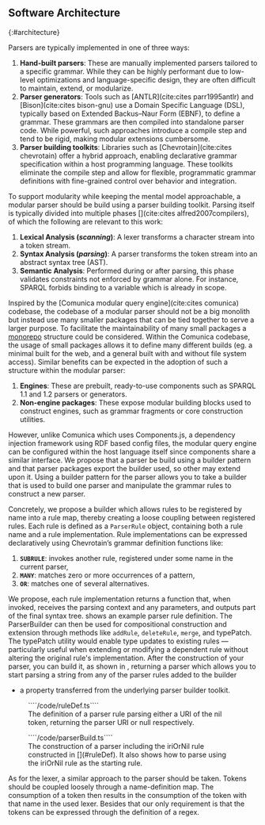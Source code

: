 ## Software Architecture
{:#architecture}

Parsers are typically implemented in one of three ways:

1. **Hand-built parsers**: These are manually implemented parsers tailored to a specific grammar.
While they can be highly performant due to low-level optimizations and language-specific design,
they are often difficult to maintain, extend, or modularize. 
2. **Parser generators**: Tools such as [ANTLR](cite:cites parr1995antlr) and [Bison](cite:cites bison-gnu) use a Domain Specific Language (DSL),
typically based on Extended Backus–Naur Form (EBNF), to define a grammar.
These grammars are then compiled into standalone parser code.
While powerful, such approaches introduce a compile step and tend to be rigid, making modular extensions cumbersome. 
3. **Parser building toolkits**: Libraries such as [Chevrotain](cite:cites chevrotain) offer a hybrid approach,
enabling declarative grammar specification within a host programming language.
These toolkits eliminate the compile step and allow for flexible,
programmatic grammar definitions with fine-grained control over behavior and integration.

To support modularity while keeping the mental model approachable, a modular parser should be build using a parser building toolkit.
Parsing itself is typically divided into multiple phases [](cite:cites alfred2007compilers),
of which the following are relevant to this work:

1. **Lexical Analysis (*scanning*)**: A lexer transforms a character stream into a token stream. 
2. **Syntax Analysis (*parsing*)**: A parser transforms the token stream into an abstract syntax tree (AST). 
3. **Semantic Analysis**: Performed during or after parsing,
this phase validates constraints not enforced by grammar alone.
For instance, SPARQL forbids binding to a variable which is already in scope.

<!--
Traqula performs some semantic checks during parsing to generate precise and contextual error messages while token positions are still available,
enabling accurate diagnostics with row and column offsets.
-->

Inspired by the [Comunica modular query engine](cite:cites comunica) codebase,
the codebase of a modular parser should not be a big monolith but instead use many smaller packages that can be tied together to serve a larger purpose.
To facilitate the maintainability of many small packages a
<a href="https://monorepo.tools/" class="mandatory">monorepo</a> structure could be considered.
Within the Comunica codebase, the usage of small packages allows it to define many different builds (eg. a minimal built for the web, and a general built with and without file system access).
Similar benefits can be expected in the adoption of such a structure within the modular parser:

1. **Engines**: These are prebuilt, ready-to-use components such as SPARQL 1.1 and 1.2 parsers or generators. 
2. **Non-engine packages**: These expose modular building blocks used to construct engines,
such as grammar fragments or core construction utilities.

However, unlike Comunica which uses Components.js, a dependency injection framework using RDF based config files,
the modular query engine can be configured within the host language itself since components share a similar interface.
We propose that a parser be build using a builder pattern and that parser packages export the builder used, so other may extend upon it.
Using a builder pattern for the parser allows you to take a builder that is used to build one parser and manipulate the grammar rules to construct a new parser.

Concretely, we propose a builder which allows rules to be registered by name into a rule map,
thereby creating a loose coupling between registered rules.
Each rule is defined as a `ParserRule` object, containing both a rule name and a rule implementation.
Rule implementations can be expressed declaratively using Chevrotain’s grammar definition functions like:

1. **`SUBRULE`**: invokes another rule, registered under some name in the current parser,
2. **`MANY`**: matches zero or more occurrences of a pattern,
3. **`OR`**: matches one of several alternatives.

We propose, each rule implementation returns a function that,
when invoked, receives the parsing context and any parameters, and outputs part of the final syntax tree.
[](#ruleDef) shows an example parser rule definition.
The ParserBuilder can then be used for compositional construction and extension through methods like `addRule`, `deleteRule`, `merge`, and typePatch.
The typePatch utility would enable type updates to existing rules
— particularly useful when extending or modifying a dependent rule without altering the original rule's implementation.
After the construction of your parser, you can build it, as shown in [](#parserBuild),
returning a parser which allows you to start parsing a string from any of the parser rules added to the builder
- a property transferred from the underlying parser builder toolkit.

<figure id="ruleDef" class="listing">
````/code/ruleDef.ts````
<figcaption markdown="block">
The definition of a parser rule parsing either a URI of the nil token, returning the parser URI or null respectively.
</figcaption>
</figure>

<figure id="parserBuild" class="listing">
````/code/parserBuild.ts````
<figcaption markdown="block">
The construction of a parser including the iriOrNil rule constructed in [](#ruleDef).
It also shows how to parse using the iriOrNil rule as the starting rule.
</figcaption>
</figure>

As for the lexer, a similar approach to the parser should be taken.
Tokens should be coupled loosely through a name-definition map.
The consumption of a token then results in the consumption of the token with that name in the used lexer.
Besides that our only requirement is that the tokens can be expressed through the definition of a regex.
